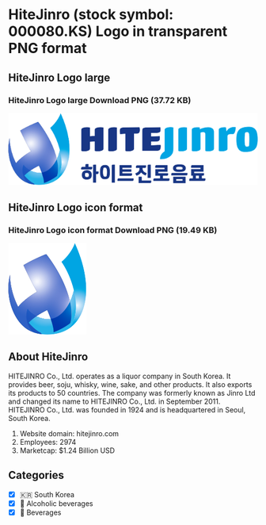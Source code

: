 # HiteJinro (stock symbol: 000080.KS) Logo in transparent PNG format

## HiteJinro Logo large

### HiteJinro Logo large Download PNG (37.72 KB)

![HiteJinro Logo large Download PNG (37.72 KB)](/img/orig/000080.KS_BIG-4f3d3c89.png)

## HiteJinro Logo icon format

### HiteJinro Logo icon format Download PNG (19.49 KB)

![HiteJinro Logo icon format Download PNG (19.49 KB)](/img/orig/000080.KS-5bca01e3.png)

## About HiteJinro

HITEJINRO Co., Ltd. operates as a liquor company in South Korea. It provides beer, soju, whisky, wine, sake, and other products. It also exports its products to 50 countries. The company was formerly known as Jinro Ltd and changed its name to HITEJINRO Co., Ltd. in September 2011. HITEJINRO Co., Ltd. was founded in 1924 and is headquartered in Seoul, South Korea.

1. Website domain: hitejinro.com
2. Employees: 2974
3. Marketcap: $1.24 Billion USD


## Categories
- [x] 🇰🇷 South Korea
- [x] 🍷 Alcoholic beverages
- [x] 🥤 Beverages
